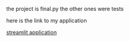 the project is final.py the other ones were tests

here is the link to my application 

[streamlit application](https://sinanallah-streamlit-application-final-fjtrwl.streamlit.app/)
